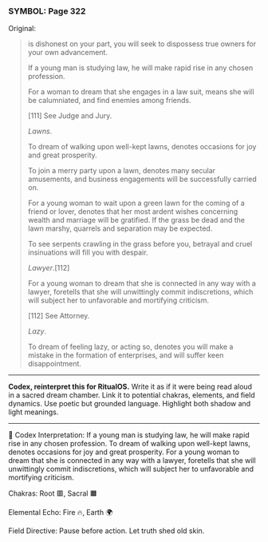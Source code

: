 ### SYMBOL: Page 322

Original:
> is dishonest on your part, you will seek to dispossess true owners
> for your own advancement.
> 
> 
> If a young man is studying law, he will make rapid rise
> in any chosen profession.
> 
> 
> For a woman to dream that she engages in a law suit, means she
> will be calumniated, and find enemies among friends.
> 
> 
> 
> [111] See Judge and Jury.
> 
> 
> _Lawns_.
> 
> 
> To dream of walking upon well-kept lawns, denotes occasions for joy
> and great prosperity.
> 
> 
> To join a merry party upon a lawn, denotes many secular amusements,
> and business engagements will be successfully carried on.
> 
> 
> For a young woman to wait upon a green lawn for the coming of a friend
> or lover, denotes that her most ardent wishes concerning wealth and
> marriage will be gratified. If the grass be dead and the lawn marshy,
> quarrels and separation may be expected.
> 
> 
> To see serpents crawling in the grass before you, betrayal and cruel
> insinuations will fill you with despair.
> 
> 
> _Lawyer_.[112]
> 
> 
> For a young woman to dream that she is connected in any way with a lawyer,
> foretells that she will unwittingly commit indiscretions, which will subject
> her to unfavorable and mortifying criticism.
> 
> 
> 
> [112] See Attorney.
> 
> 
> _Lazy_.
> 
> 
> To dream of feeling lazy, or acting so, denotes you will make a mistake
> in the formation of enterprises, and will suffer keen disappointment.

---

**Codex, reinterpret this for RitualOS.**
Write it as if it were being read aloud in a sacred dream chamber.
Link it to potential chakras, elements, and field dynamics.
Use poetic but grounded language.
Highlight both shadow and light meanings.

---

🔁 Codex Interpretation:
If a young man is studying law, he will make rapid rise in any chosen profession. To dream of walking upon well-kept lawns, denotes occasions for joy and great prosperity. For a young woman to dream that she is connected in any way with a lawyer, foretells that she will unwittingly commit indiscretions, which will subject her to unfavorable and mortifying criticism.

Chakras: Root 🟥, Sacral 🟧

Elemental Echo: Fire 🔥, Earth 🌍

Field Directive: Pause before action. Let truth shed old skin.
